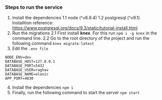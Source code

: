 ### Steps to run the service

1. Install the dependencies
    1.1 node (^v8.9.4)
    1.2 postgresql (^v9.1) Installtion reference: https://www.postgresql.org/docs/9.3/static/tutorial-install.html
2. Run the migrations
    2.1 First install **knex**. For this run `npm i -g knex` in the command line.
    2.2 Go to the root directory of the project and run the following command `knex migrate:latest`
3. Edit the `.env file`
```
NODE_ENV=dev
DATABASE_HOST=127.0.0.1
DATABASE_PORT=5432
DATABASE_USER=raghav
DATABASE_NAME=elanic
APP_PORT=4030
```
4. Install the dependencies
`npm i`
5. Finally, run the following command to start the server
`
npm start
`